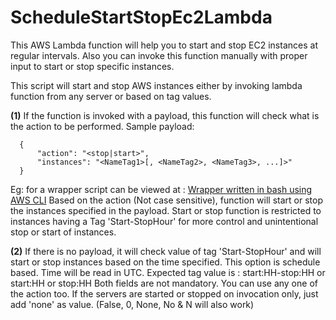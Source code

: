 # ScheduleStartStopEc2Lambda
This AWS Lambda function will help you to start and stop EC2 instances at regular intervals. Also you can invoke this function manually with proper input to start or stop specific instances.


This script will start and stop AWS instances either by invoking lambda function from any server or based on tag values.


**(1)** If the function is invoked with a payload, this function will check what is the action to be performed. Sample payload:
```
  {
      "action": "<stop|start>",
      "instances": "<NameTag1>[, <NameTag2>, <NameTag3>, ...]>"
  }
```
Eg: for a wrapper script can be viewed at : [Wrapper written in bash using AWS CLI](https://github.com/bijohnvincent/cmapi_clusterstartstop/blob/master/startstopec2instances.sh) 
Based on the action (Not case sensitive), function will start or stop the instances specified in the payload.
Start or stop function is restricted to instances having a Tag 'Start-StopHour' for more control and unintentional stop or start of instances.

**(2)** If there is no payload, it will check value of tag 'Start-StopHour' and will start or stop instances based on the time specified.
       This option is schedule based. Time will be read in UTC.
       Expected tag value is : start:HH-stop:HH or start:HH or stop:HH
       Both fields are not mandatory. You can use any one of the action too.
       If the servers are started or stopped on invocation only, just add 'none' as value. (False, 0, None, No & N will also work)

